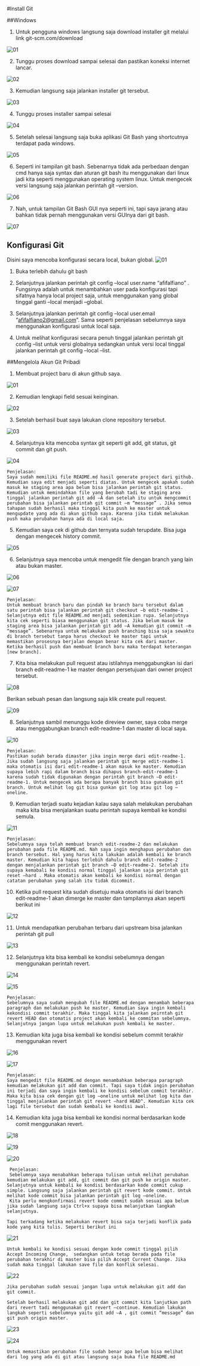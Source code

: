 #Install Git

##Windows

1. Untuk pengguna windows langsung saja download installer git melalui link git-scm.com/download

![01](Tugas/1.Install_Git/Screenshot_1.jpg)

2. Tunggu proses download sampai selesai dan pastikan koneksi internet lancar.

![02](Tugas/1.Install_Git/Screenshot_2.jpg)

3. Kemudian langsung saja jalankan installer git tersebut.

![03](Tugas/1.Install_Git/Screenshot_3.jpg)

4. Tunggu proses installer sampai selesai

![04](Tugas/1.Install_Git/Screenshot_4.jpg)

5. Setelah selesai langsung saja buka aplikasi Git Bash yang shortcutnya terdapat pada windows.

![05](Tugas/1.Install_Git/Screenshot_5.jpg)

6. Seperti ini tampilan git bash. Sebenarnya tidak ada perbedaan dengan cmd hanya saja syntax dan aturan git bash itu menggunakan dari linux jadi kita seperti menggunakan operating system linux. Untuk mengecek versi langsung saja jalankan perintah git –version.

![06](Tugas/1.Install_Git/Screenshot_6.jpg)

7. Nah, untuk tampilan Git Bash GUI nya seperti ini, tapi saya jarang atau bahkan tidak pernah menggunakan versi GUInya dari git bash.

![07](Tugas/1.Install_Git/Screenshot_7.jpg)

## Konfigurasi Git
Disini saya mencoba konfigurasi secara local, bukan global.
![01](Tugas/2.Config_Git/2.%20Konfigurasi%20Git%20Local.jpg)
1. Buka terlebih dahulu git bash

2. Selanjutnya jalankan perintah git config –local user.name “afifalfiano” . Fungsinya adalah untuk menambahkan user pada konfigurasi tapi sifatnya hanya local project saja, untuk menggunakan yang global tinggal ganti –local menjadi –global.

3. Selanjutnya jalankan perintah git config –local user.email “afifalfiano2@gmail.com”. Sama seperti penjelasan sebelumnya saya menggunakan konfigurasi untuk local saja.

4. Untuk melihat konfigurasi secara penuh tinggal jalankan perintah git config –list untuk versi globalnya sedangkan untuk versi local tinggal jalankan perintah git config –local –list.

##Mengelola Akun Git Pribadi
1. Membuat project baru di akun github saya.

![01](Tugas/3.Mengelola_Akun_Git/Screenshot_1.jpg)
    
2. Kemudian lengkapi field sesuai keinginan.

![02](Tugas/3.Mengelola_Akun_Git/Screenshot_2.jpg)
    
3. Setelah berhasil buat saya lakukan clone repository tersebut.

![03](Tugas/3.Mengelola_Akun_Git/Screenshot_3.jpg)
    
4. Selanjutnya kita mencoba syntax git seperti git add, git status, git commit dan git push.

![04](Tugas/3.Mengelola_Akun_Git/Screenshot_4.jpg)
    
    Penjelasan:
    Saya sudah memiliki file README.md hasil generate project dari github. Kemudian saya edit menjadi seperti diatas. Untuk mengecek apakah sudah masuk ke staging area apa belum bisa jalankan perintah git status. Kemudian untuk memindahkan file yang berubah tadi ke staging area tinggal jalankan perintah git add –A dan setelah itu untuk mengcommit perubahan bisa jalankan perintah git commit –m “message” . Jika semua tahapan sudah berhasil maka tinggal kita push ke master untuk mengupdate yang ada di akun github saya. Karena jika tidak melakukan push maka perubahan hanya ada di local saja.

5. Kemudian saya cek di github dan ternyata sudah terupdate. Bisa juga dengan mengecek history commit.

![05](Tugas/3.Mengelola_Akun_Git/Screenshot_5.jpg)
    
6. Selanjutnya saya mencoba untuk mengedit file dengan branch yang lain atau bukan master.

![06](Tugas/3.Mengelola_Akun_Git/Screenshot_6.1.jpg)
    
![07](Tugas/3.Mengelola_Akun_Git/Screenshot_6.2.jpg)
    
    Penjelasan:
    Untuk membuat branch baru dan pindah ke branch baru tersebut dalam satu perintah bisa jalankan perintah git checkout –b edit-readme-1 . Selanjutnya edit file README.md menjadi sedemikian rupa. Selanjutnya kita cek seperti biasa menggunakan git status. Jika belum masuk ke staging area bisa jalankan perintah git add –A kemudian git commit –m “message”. Sebenarnya untuk melakukan push branching bisa saja sewaktu di branch tersebut tanpa harus checkout ke master tapi untuk memastikan prosesnya berjalan dengan benar kita cek dari master. Ketika berhasil push dan membuat branch baru maka terdapat keterangan [new branch].

7. Kita bisa melakukan pull request atau istilahnya menggabungkan isi dari branch edit-readme-1 ke master dengan persetujuan dari owner project tersebut.

![08](Tugas/3.Mengelola_Akun_Git/Screenshot_6.jpg)
   
   Berikan sebuah pesan dan langsung saja klik create pull request.

![09](Tugas/3.Mengelola_Akun_Git/Screenshot_7.jpg)
   
8. Selanjutnya sambil menunggu kode direview owner, saya coba merge atau menggabungkan branch edit-readme-1 dan master di local saya.

![10](Tugas/3.Mengelola_Akun_Git/Screenshot_8.jpg)
    
    Penjelasan:
    Pastikan sudah berada dimaster jika ingin merge dari edit-readme-1. Jika sudah langsung saja jalankan perintah git merge edit-readme-1 maka otomatis isi dari edit-readme-1 akan masuk ke master. Kemudian supaya lebih rapi dalam branch bisa dihapus branch-edit-readme-1 karena sudah tidak digunakan dengan perintah git branch –D edit-readme-1. Untuk mengecek ada berapa banyak branch bisa gunakan git branch. Untuk melihat log git bisa gunkan git log atau git log –oneline.

9. Kemudian terjadi suatu kejadian kalau saya salah melakukan perubahan maka kita bisa menjalankan suatu perintah supaya kembali ke kondisi semula.

![11](Tugas/3.Mengelola_Akun_Git/Screenshot_9.jpg)
    
    Penjelasan: 
    Sebelumnya saya telah membuat branch edit-readme-2 dan melakukan perubahan pada file README.md. Nah saya ingin menghapus perubahan dan branch tersebut. Hal yang harus kita lakukan adalah kembali ke branch master. Kemudian kita hapus terlebih dahulu branch edit-readme-2 dengan menjalankan perintah git branch –D edit-readme-2. Setelah itu supaya kemabali ke kondisi normal tinggal jalankan saja perintah git reset –hard . Maka otomatis akan kembali ke kondisi normal dengan catatan perubahan yang salah itu tidak dicommit.

10. Ketika pull request kita sudah disetuju maka otomatis isi dari branch edit-readme-1 akan dimerge ke master dan tampilannya akan seperti berikut ini

![12](Tugas/3.Mengelola_Akun_Git/Screenshot_10.jpg)
    
11. Untuk mendapatkan perubahan terbaru dari upstream bisa jalankan perintah git pull 

![13](Tugas/3.Mengelola_Akun_Git/Screenshot_11.jpg)
    
12. Selanjutnya kita bisa kembali ke kondisi sebelumnya dengan menggunakan perintah revert.

![14](Tugas/3.Mengelola_Akun_Git/Screenshot_12.jpg)

![15](Tugas/3.Mengelola_Akun_Git/Screenshot_13.jpg)
    
    Penjelasan:
    Sebelumnya saya sudah mengubah file README.md dengan menambah beberapa paragraph dan melakukan push ke master. Kemudian saya ingin kembali kekondisi commit terakhir. Maka tinggal kita jalankan peirntah git revert HEAD dan otomatis project akan kembali ke commitan sebelumnya. Selanjutnya jangan lupa untuk melakukan push kembali ke master.

13. Kemudian kita juga bisa kembali ke kondisi sebelum commit terakhir menggunakan revert

![16](Tugas/3.Mengelola_Akun_Git/Screenshot_14.jpg)
    
![17](Tugas/3.Mengelola_Akun_Git/Screenshot_15.jpg)
    
    Penjelasan:
    Saya mengedit file README.md dengan menambahkan beberapa paragraph kemudian melakukan git add dan commit. Tapi saya tidak ingin perubahan ini terjadi dan saya ingin kembali ke kondisi sebelum commit terakhir. Maka kita bisa cek dengan git log –oneline untuk melihat log kita dan tinggal menjalankan perintah git revert –hard HEAD^. Kemudian kita cek lagi file tersebut dan sudah kembali ke kondisi awal.

14. Kemudian kita juga bisa kembali ke kondisi normal berdasarkan kode comit menggunakan revert.

![18](Tugas/3.Mengelola_Akun_Git/Screenshot_16.jpg)
    
![19](Tugas/3.Mengelola_Akun_Git/Screenshot_17.jpg)
    
![20](Tugas/3.Mengelola_Akun_Git/Screenshot_18.jpg)
    
     Penjelasan:
     Sebelumnya saya menabahkan beberapa tulisan untuk melihat perubahan kemudian melakukan git add, git commit dan git push ke origin master. Selanjutnya untuk kembali ke kondisi berdasarkan kode commit cukup simple. Langsung saja jalankan perintah git revert kode commit. Untuk melihat kode commit bisa jalankan perintah git log –oneline.
     Kita perlu mengkonfirmasi revert kode commit sudah sesuai apa belum jika sudah langsung saja Ctrl+x supaya bisa melanjutkan langkah selanjutnya.

    Tapi terkadang ketika melakukan revert bisa saja terjadi konflik pada kode yang kita tulis. Seperti berikut ini

![21](Tugas/3.Mengelola_Akun_Git/Screenshot_19.jpg)
    
    Untuk kembali ke kondisi sesuai dengan kode commit tinggal pilih Accept Incoming Change,  sedangkan untuk tetap berada pada file perubahan terakhir di master bisa pilih Accept Current Change. Jika sudah maka tinggal lakukan save file dan konflik selesai.

![22](Tugas/3.Mengelola_Akun_Git/Screenshot_20.jpg)
    
    Jika perubahan sudah sesuai jangan lupa untuk melakukan git add dan git commit.
    
    Setelah berhasil melakukan git add dan git commit kita lanjutkan path dari revert tadi menggunakan git revert –continue. Kemudian lakukan langkah seperti sebelumnya yaitu git add –A , git commit “message” dan git push origin master. 

![23](Tugas/3.Mengelola_Akun_Git/Screenshot_23.jpg)
    
![24](Tugas/3.Mengelola_Akun_Git/Screenshot_24.jpg)
    
    Untuk memastikan perubahan file sudah benar apa belum bisa melihat dari log yang ada di git atau langsung saja buka file README.md
